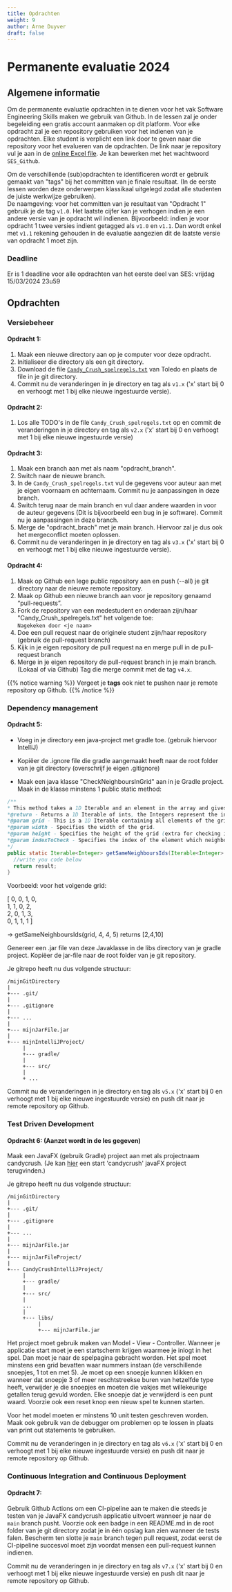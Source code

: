 ```yaml
---
title: Opdrachten
weight: 9
author: Arne Duyver
draft: false
---
```

# Permanente evaluatie 2024
## Algemene informatie
Om de permanente evaluatie opdrachten in te dienen voor het vak Software Engineering Skills maken we gebruik van Github. In de lessen zal je onder begeleiding een gratis account aanmaken op dit platform. Voor elke opdracht zal je een repository gebruiken voor het indienen van je opdrachten. Elke student is verplicht een link door te geven naar die repository voor het evalueren van de opdrachten. 
De link naar je repository vul je aan in de [online Excel file](https://kuleuven-my.sharepoint.com/:x:/g/personal/koen_yskout_kuleuven_be/EcY4jplKXppFlj2tKbjM7UYBQYTlTcv6HnnEU1H8G6aEGg?e=tNfkXd). Je kan bewerken met het wachtwoord `SES_Github`. 

Om de verschillende (sub)opdrachten te identificeren wordt er gebruik gemaakt van "tags" bij het committen van je finale resultaat. (In de eerste lessen worden deze onderwerpen klassikaal uitgelegd zodat alle studenten de juiste werkwijze gebruiken).  
De naamgeving: voor het committen van je resultaat van "Opdracht 1" gebruik je de tag `v1.0`. Het laatste cijfer kan je verhogen indien je een andere versie van je opdracht wil indienen. Bijvoorbeeld: indien je voor opdracht 1 twee versies indient getagged als `v1.0` en `v1.1`. Dan wordt enkel met `v1.1` rekening gehouden in de evaluatie aangezien dit de laatste versie van opdracht 1 moet zijn.  

### Deadline 
Er is 1 deadline voor alle opdrachten van het eerste deel van SES: vrijdag 15/03/2024 23u59 

## Opdrachten

### Versiebeheer
#### Opdracht 1:
1. Maak een nieuwe directory aan op je computer voor deze opdracht. 
2. Initialiseer die directory als een git directory. 
3. Download de file [`Candy_Crush_spelregels.txt`](/files/Candy_Crush_spelregels.txt) van Toledo en plaats de file in je git directory.
4. Commit nu de veranderingen in je directory en tag als `v1.x` ('x' start bij 0 en verhoogt met 1 bij elke nieuwe ingestuurde versie). 
#### Opdracht 2:
1. Los alle TODO's in de file `Candy_Crush_spelregels.txt` op en commit de veranderingen in je directory en tag als `v2.x` ('x' start bij 0 en verhoogt met 1 bij elke nieuwe ingestuurde versie)
#### Opdracht 3:
1. Maak een branch aan met als naam "opdracht_branch".
2. Switch naar de nieuwe branch.
3. In de `Candy_Crush_spelregels.txt` vul de gegevens voor auteur aan met je eigen voornaam en achternaam. Commit nu je aanpassingen in deze branch.
4. Switch terug naar de main branch en vul daar andere waarden in voor de auteur gegevens (Dit is bijvoorbeeld een bug in je software). Commit nu je aanpassingen in deze branch.
5. Merge de "opdracht_brach" met je main branch. Hiervoor zal je dus ook het mergeconflict moeten oplossen.
6. Commit nu de veranderingen in je directory en tag als `v3.x` ('x' start bij 0 en verhoogt met 1 bij elke nieuwe ingestuurde versie). 
#### Opdracht 4:
1. Maak op Github een lege public repository aan en push (--all) je git directory naar de nieuwe remote repository. 
2. Maak op Github een nieuwe branch aan voor je repository genaamd “pull-requests”.
3. Fork de repository van een medestudent en onderaan zijn/haar "Candy_Crush_spelregels.txt" het volgende toe:<br/> 
`Nagekeken door <je naam>`<br/>
4. Doe een pull request naar de originele student zijn/haar repository (gebruik de pull-request branch) 
5. Kijk in je eigen repository de pull request na en merge pull in de pull-request branch 
6. Merge in je eigen repository de pull-request branch in je main branch. (Lokaal of via Github) Tag die merge commit met de tag `v4.x`.

{{% notice warning %}}
Vergeet je **tags** ook niet te pushen naar je remote repository op Github.
{{% /notice %}}

### Dependency management
#### Opdracht 5:
- Voeg in je directory een java-project met gradle toe. (gebruik hiervoor IntelliJ) 
- Kopiëer de .ignore file die gradle aangemaakt heeft naar de root folder van je git directory (overschrijf je eigen .gitignore)

- Maak een java klasse "CheckNeighboursInGrid" aan in je Gradle project. Maak in de klasse minstens 1 public static method: 

```java
/** 
* This method takes a 1D Iterable and an element in the array and gives back an iterable containing the indexes of all neighbours with the same value as the specified element 
*@return - Returns a 1D Iterable of ints, the Integers represent the indexes of all neighbours with the same value as the specified element on index 'indexToCheck'. 
*@param grid - This is a 1D Iterable containing all elements of the grid. The elements are integers. 
*@param width - Specifies the width of the grid. 
*@param height - Specifies the height of the grid (extra for checking if 1D grid is complete given the specified width) 
*@param indexToCheck - Specifies the index of the element which neighbours that need to be checked 
*/ 
public static Iterable<Integer> getSameNeighboursIds(Iterable<Integer> grid,int width, int height, int indexToCheck){ 
  //write you code below 
  return result; 
} 
``` 

Voorbeeld: voor het volgende grid: 

[ 0, 0, 1, 0, <br>
  1, 1, 0, 2, <br>
  2, 0, 1, 3, <br>
  0, 1, 1, 1 ] 

-> getSameNeighboursIds(grid, 4, 4, 5) returns [2,4,10] 

Genereer een .jar file van deze Javaklasse in de libs directory van je gradle project. Kopiëer de jar-file naar de root folder van je git repository. 

Je gitrepo heeft nu dus volgende structuur:
```
/mijnGitDirectory
|
+--- .git/
|
+--- .gitignore
|
+--- ...
|
+--- mijnJarFile.jar
|
+--- mijnIntelliJProject/
     |
     +--- gradle/
     |
     +--- src/
     |
     + ...

```

Commit nu de veranderingen in je directory en tag als `v5.x` ('x' start bij 0 en verhoogt met 1 bij elke nieuwe ingestuurde versie) en push dit naar je remote repository op Github.

### Test Driven Development
#### Opdracht 6: (Aanzet wordt in de les gegeven)

Maak een JavaFX (gebruik Gradle) project aan met als projectnaam candycrush.
(Je kan [hier](https://github.com/KULeuven-Diepenbeek/ses-demos-exercises-student/tree/main/opdrachten/CandycrushJavaFXstartProject) een start 'candycrush' javaFX project terugvinden.)

Je gitrepo heeft nu dus volgende structuur:
```
/mijnGitDirectory
|
+--- .git/
|
+--- .gitignore
|
+--- ...
|
+--- mijnJarFile.jar
|
+--- mijnJarFileProject/
|
+--- CandyCrushIntelliJProject/
     |
     +--- gradle/
     |
     +--- src/
     |
     ...
     |
     +--- libs/
          |
          +--- mijnJarFile.jar
```

Het project moet gebruik maken van Model - View - Controller. Wanneer je applicatie start moet je een startscherm krijgen waarmee je inlogt in het spel. Dan moet je naar de spelpagina gebracht worden. Het spel moet minstens een grid bevatten waar nummers instaan (de verschillende snoepjes, 1 tot en met 5). Je moet op een snoepje kunnen klikken en wanneer dat snoepje 3 of meer reschtstreekse buren van hetzelfde type heeft, verwijder je die snoepjes en moeten die vakjes met willekeurige getallen terug gevuld worden. Elke snoepje dat je verwijderd is een punt waard. Voorzie ook een reset knop een nieuw spel te kunnen starten.

Voor het model moeten er minstens 10 unit testen geschreven worden. Maak ook gebruik van de debugger om problemen op te lossen in plaats van print out statements te gebruiken.

Commit nu de veranderingen in je directory en tag als `v6.x` ('x' start bij 0 en verhoogt met 1 bij elke nieuwe ingestuurde versie) en push dit naar je remote repository op Github.

### Continuous Integration and Continuous Deployment
#### Opdracht 7:

Gebruik Github Actions om een CI-pipeline aan te maken die steeds je testen van je JavaFX candycrush applicatie uitvoert wanneer je naar de `main` branch pusht. Voorzie ook een badge in een README.md in de root folder van je git directory zodat je in één opslag kan zien wanneer de tests falen. Bescherm ten slotte je `main` branch tegen pull request, zodat eerst de CI-pipeline succesvol moet zijn voordat mensen een pull-request kunnen indienen.

Commit nu de veranderingen in je directory en tag als `v7.x` ('x' start bij 0 en verhoogt met 1 bij elke nieuwe ingestuurde versie) en push dit naar je remote repository op Github.
